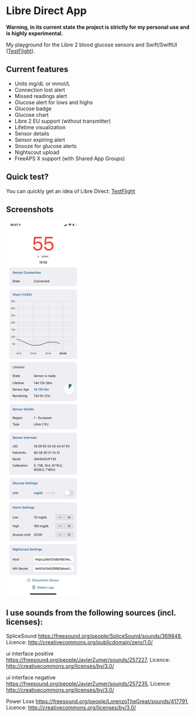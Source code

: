 # Libre Direct App

**Warning, in its current state the project is strictly for my personal use and is highly experimental.**

My playground for the Libre 2 blood glucose sensors and Swift/SwiftUI ([TestFlight](https://testflight.apple.com/join/dWDt5Wme)).

## Current features
- Units mg/dL or mmol/L
- Connection lost alert
- Missed readings alert
- Glucose alert for lows and highs
- Glucose badge
- Glucose chart
- Libre 2 EU support (without transmitter)
- Lifetime visualization
- Sensor details
- Sensor expiring alert
- Snooze for glucose alerts
- Nightscout upload
- FreeAPS X support (with Shared App Groups)

## Quick test?
You can quickly get an idea of Libre Direct: [TestFlight](https://testflight.apple.com/join/dWDt5Wme)

## Screenshots
![Screenshot](/Screenshots/48C96E2C-0A3D-45A2-BE09-ABFCB828CE00.JPG?raw=true)

## I use sounds from the following sources (incl. licenses):

SpliceSound https://freesound.org/people/SpliceSound/sounds/369848, Licence: http://creativecommons.org/publicdomain/zero/1.0/

ui interface positive https://freesound.org/people/JavierZumer/sounds/257227, Licence: http://creativecommons.org/licenses/by/3.0/

ui interface negative https://freesound.org/people/JavierZumer/sounds/257235, Licence: http://creativecommons.org/licenses/by/3.0/

Power Loss https://freesound.org/people/LorenzoTheGreat/sounds/417791, Licence: http://creativecommons.org/licenses/by/3.0/
